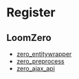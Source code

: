 # Register

## LoomZero

- [zero_entitywrapper](https://github.com/LoomZero/zero_entitywrapper)
- [zero_preprocess](https://github.com/LoomZero/zero_preprocess)
- [zero_ajax_api](https://github.com/LoomZero/zero_ajax_api)
